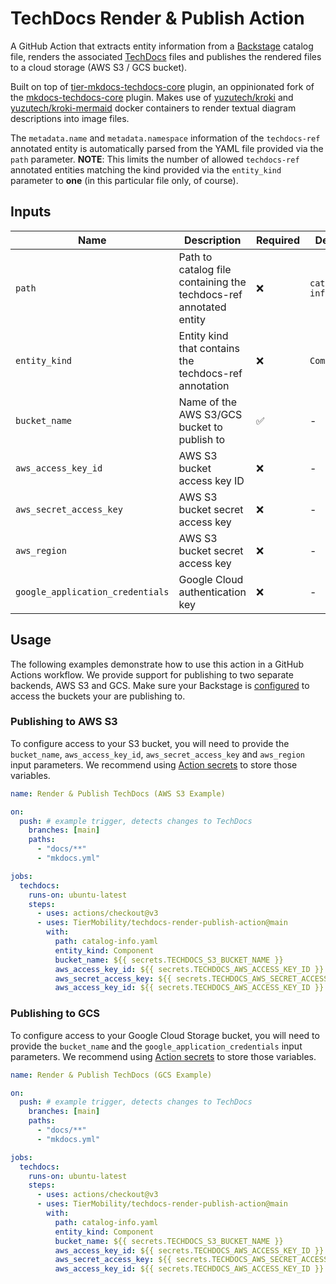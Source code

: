 # TechDocs Render & Publish Action

A GitHub Action that extracts entity information from a [Backstage](https://backstage.io/) catalog file, renders the associated [TechDocs](https://backstage.io/docs/features/techdocs/techdocs-overview) files and publishes the rendered files to a cloud storage (AWS S3 / GCS bucket).

Built on top of [tier-mkdocs-techdocs-core](https://github.com/TierMobility/tier-mkdocs-techdocs-core) plugin, an oppinionated fork of the [mkdocs-techdocs-core](https://github.com/backstage/mkdocs-techdocs-core) plugin. Makes use of [yuzutech/kroki](https://hub.docker.com/r/yuzutech/kroki) and [yuzutech/kroki-mermaid](https://hub.docker.com/r/yuzutech/kroki-mermaid) docker containers to render textual diagram descriptions into image files.

The `metadata.name` and `metadata.namespace` information of the `techdocs-ref` annotated entity is automatically parsed from the YAML file provided via the `path` parameter. **NOTE**: This limits the number of allowed `techdocs-ref` annotated entities matching the kind provided via the `entity_kind` parameter to **one** (in this particular file only, of course).

## Inputs

| Name                             | Description                                                       | Required | Default             |
| -------------------------------- | ----------------------------------------------------------------- | -------- | ------------------- |
| `path`                           | Path to catalog file containing the techdocs-ref annotated entity | ❌       | `catalog-info.yaml` |
| `entity_kind`                    | Entity kind that contains the techdocs-ref annotation             | ❌       | `Component`         |
| `bucket_name`                    | Name of the AWS S3/GCS bucket to publish to                       | ✅       | -                   |
| `aws_access_key_id`              | AWS S3 bucket access key ID                                       | ❌       | -                   |
| `aws_secret_access_key`          | AWS S3 bucket secret access key                                   | ❌       | -                   |
| `aws_region`                     | AWS S3 bucket secret access key                                   | ❌       | -                   |
| `google_application_credentials` | Google Cloud authentication key                                   | ❌       | -                   |

## Usage

The following examples demonstrate how to use this action in a GitHub Actions workflow. We provide support for publishing to two separate backends, AWS S3 and GCS. Make sure your Backstage is [configured](https://backstage.io/docs/features/techdocs/using-cloud-storage) to access the buckets your are publishing to.

### Publishing to AWS S3

To configure access to your S3 bucket, you will need to provide the `bucket_name`, `aws_access_key_id`, `aws_secret_access_key` and `aws_region` input parameters. We recommend using [Action secrets](https://docs.github.com/en/actions/security-guides/encrypted-secrets) to store those variables.

```yaml
name: Render & Publish TechDocs (AWS S3 Example)

on:
  push: # example trigger, detects changes to TechDocs
    branches: [main]
    paths:
      - "docs/**"
      - "mkdocs.yml"

jobs:
  techdocs:
    runs-on: ubuntu-latest
    steps:
      - uses: actions/checkout@v3
      - uses: TierMobility/techdocs-render-publish-action@main
        with:
          path: catalog-info.yaml
          entity_kind: Component
          bucket_name: ${{ secrets.TECHDOCS_S3_BUCKET_NAME }}
          aws_access_key_id: ${{ secrets.TECHDOCS_AWS_ACCESS_KEY_ID }}
          aws_secret_access_key: ${{ secrets.TECHDOCS_AWS_SECRET_ACCESS_KEY }}
          aws_access_key_id: ${{ secrets.TECHDOCS_AWS_ACCESS_KEY_ID }}
```

### Publishing to GCS

To configure access to your Google Cloud Storage bucket, you will need to provide the `bucket_name` and the `google_application_credentials` input parameters. We recommend using [Action secrets](https://docs.github.com/en/actions/security-guides/encrypted-secrets) to store those variables.

```yaml
name: Render & Publish TechDocs (GCS Example)

on:
  push: # example trigger, detects changes to TechDocs
    branches: [main]
    paths:
      - "docs/**"
      - "mkdocs.yml"

jobs:
  techdocs:
    runs-on: ubuntu-latest
    steps:
      - uses: actions/checkout@v3
      - uses: TierMobility/techdocs-render-publish-action@main
        with:
          path: catalog-info.yaml
          entity_kind: Component
          bucket_name: ${{ secrets.TECHDOCS_S3_BUCKET_NAME }}
          aws_access_key_id: ${{ secrets.TECHDOCS_AWS_ACCESS_KEY_ID }}
          aws_secret_access_key: ${{ secrets.TECHDOCS_AWS_SECRET_ACCESS_KEY }}
          aws_access_key_id: ${{ secrets.TECHDOCS_AWS_ACCESS_KEY_ID }}
```

